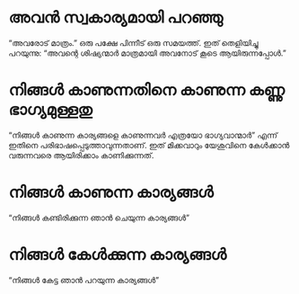 # അവൻ സ്വകാര്യമായി പറഞ്ഞു
“അവരോട് മാത്രം.” ഒരു പക്ഷേ പിന്നീട് ഒരു സമയത്ത്. ഇത് തെളിയിച്ചു പറയുന്നു: “അവന്റെ ശിഷ്യന്മാർ മാത്രമായി അവനോട് കൂടെ ആയിരുന്നപ്പോൾ.” 
# നിങ്ങൾ കാണുന്നതിനെ കാണുന്ന കണ്ണു ഭാഗ്യമുള്ളതു
“നിങ്ങൾ കാണുന്ന കാര്യങ്ങളെ കാണുന്നവർ എത്രയോ ഭാഗ്യവാന്മാർ” എന്ന് ഇതിനെ പരിഭാഷപ്പെടുത്താവുന്നതാണ്. ഇത് മിക്കവാറും യേശുവിനെ കേൾക്കാൻ വരുന്നവരെ ആയിരിക്കാം കാണിക്കുന്നത്.
# നിങ്ങൾ കാണുന്ന കാര്യങ്ങൾ
“നിങ്ങൾ കണ്ടിരിക്കുന്ന ഞാൻ ചെയുന്ന കാര്യങ്ങൾ”
# നിങ്ങൾ കേൾക്കുന്ന കാര്യങ്ങൾ
“നിങ്ങൾ കേട്ട ഞാൻ പറയുന്ന കാര്യങ്ങൾ”

